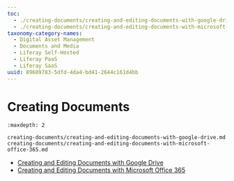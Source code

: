 ```yaml
---
toc:
  - ./creating-documents/creating-and-editing-documents-with-google-drive.md
  - ./creating-documents/creating-and-editing-documents-with-microsoft-office-365.md
taxonomy-category-names:
  - Digital Asset Management
  - Documents and Media
  - Liferay Self-Hosted
  - Liferay PaaS
  - Liferay SaaS
uuid: 89609783-5dfd-4da4-bd41-2644c161d4bb
---
```

# Creating Documents

```{toctree}
:maxdepth: 2

creating-documents/creating-and-editing-documents-with-google-drive.md
creating-documents/creating-and-editing-documents-with-microsoft-office-365.md
```

- [Creating and Editing Documents with Google Drive](./creating-documents/creating-and-editing-documents-with-google-drive.md)
- [Creating and Editing Documents with Microsoft Office 365](./creating-documents/creating-and-editing-documents-with-microsoft-office-365.md)
